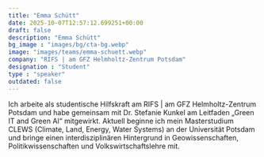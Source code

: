 ```yaml
---
title: "Emma Schütt"
date: 2025-10-07T12:57:12.699251+00:00
draft: false
description: "Emma Schütt"
bg_image : "images/bg/cta-bg.webp"
image: "images/teams/emma-schuett.webp"
company: "RIFS | am GFZ Helmholtz-Zentrum Potsdam"
designation : "Student"
type : "speaker"
outdated: false
---
```


Ich arbeite als studentische Hilfskraft am RIFS | am GFZ Helmholtz-Zentrum Potsdam und habe gemeinsam mit Dr. Stefanie Kunkel am Leitfaden „Green IT and Green AI“ mitgewirkt. Aktuell beginne ich mein Masterstudium CLEWS (Climate, Land, Energy, Water Systems) an der Universität Potsdam und bringe einen interdisziplinären Hintergrund in Geowissenschaften, Politikwissenschaften und Volkswirtschaftslehre mit.
